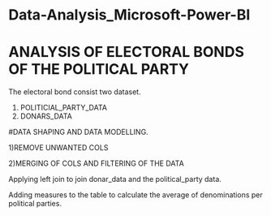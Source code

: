 # Data-Analysis_Microsoft-Power-BI
# ANALYSIS OF ELECTORAL BONDS OF THE POLITICAL PARTY

The electoral bond consist two dataset.
1) POLITICIAL_PARTY_DATA
2) DONARS_DATA

#DATA SHAPING AND DATA MODELLING.

1)REMOVE UNWANTED COLS

2)MERGING OF COLS AND FILTERING OF THE DATA

Applying left join to join donar_data and the political_party data.

Adding measures to the table to calculate the average of denominations per political parties.
